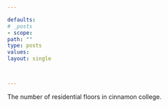 ```yaml
---

defaults:
# _posts
- scope:
path: ""
type: posts
values:
layout: single



---
```


The number of residential floors in cinnamon college.






